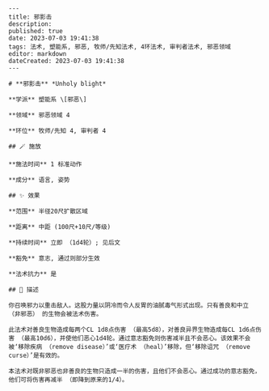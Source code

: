 
    ---
    title: 邪影击
    description: 
    published: true
    date: 2023-07-03 19:41:38
    tags: 法术, 塑能系, 邪恶, 牧师/先知法术, 4环法术, 审判者法术, 邪恶领域
    editor: markdown
    dateCreated: 2023-07-03 19:41:38
    ---

    # **邪影击** *Unholy blight*

    **学派** 塑能系 \[邪恶\] 

    **领域** 邪恶领域 4

    **环位** 牧师/先知 4, 审判者 4

    ## 🪄 施放

    **施法时间** 1 标准动作

    **成分** 语言, 姿势

    ## ✨ 效果  

    **范围** 半径20尺扩散区域

    **距离** 中距 (100尺+10尺/等级)  

    **持续时间** 立即 （1d4轮）; 见后文 

    **豁免** 意志, 通过则部分生效

    **法术抗力** 是

    ## 📖 描述

    你召唤邪力以重击敌人。这股力量以阴冷而令人反胃的油腻毒气形式出现。只有善良和中立 （非邪恶） 的生物会被法术伤害。

    此法术对善良生物造成每两个CL 1d8点伤害 （最高5d8），对善良异界生物造成每CL 1d6点伤害 （最高10d6），并使他们恶心1d4轮。通过意志豁免则伤害减半且不会恶心。该效果不会被‘移除疾病 （remove disease）’或‘医疗术 （heal）’移除，但‘移除诅咒 （remove curse）’是有效的。

    本法术对既非邪恶也非善良的生物只造成一半的伤害，且他们不会恶心。通过成功的意志豁免，他们可将伤害再减半 （即降到原来的1/4）。
    